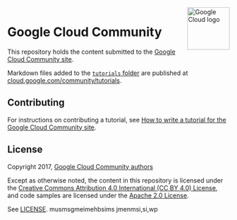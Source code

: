 <img src="https://avatars2.githubusercontent.com/u/2810941?v=3&s=96" alt="Google Cloud logo" title="Google Cloud" align="right" height="96" width="96"/>

# Google Cloud Community

This repository holds the content submitted to the
[Google Cloud Community site](https://cloud.google.com/community/).

Markdown files added to the [`tutorials` folder](https://github.com/GoogleCloudPlatform/community/tree/master/tutorials) are published at
[cloud.google.com/community/tutorials](https://cloud.google.com/community/tutorials/).

## Contributing

For instructions on contributing a tutorial, see
[How to write a tutorial for the Google Cloud Community site](https://cloud.google.com/community/tutorials/write).

## License

Copyright 2017, [Google Cloud Community authors](https://github.com/GoogleCloudPlatform/community/blob/master/AUTHORS)

Except as otherwise noted, the content in this repository is licensed under the
[Creative Commons Attribution 4.0 International (CC BY 4.0) License](https://creativecommons.org/licenses/by/4.0/), and
code samples are licensed under the [Apache 2.0 License](http://www.apache.org/licenses/LICENSE-2.0).

See [LICENSE](LICENSE.md).
musmsgmeimehbsims jmenmsi,si,wp
